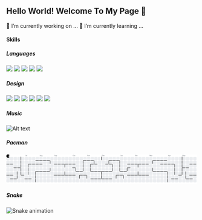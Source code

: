 ## Hello World!  Welcome To My Page 👋

<!--
**erwineka05/erwineka05** is a ✨ _special_ ✨ repository because its `README.md` (this file) appears on your GitHub profile.

Here are some ideas to get you started:

- 🔭 I’m currently working on ...
- 🌱 I’m currently learning ...
- 👯 I’m looking to collaborate on ...
- 🤔 I’m looking for help with ...
- 💬 Ask me about ...
- 📫 How to reach me: ...
- 😄 Pronouns: ...
- ⚡ Fun fact: ...
-->
🔭 I’m currently working on ...
🌱 I’m currently learning ...
####  Skills
##### Languages
<img src="https://img.shields.io/badge/JavaScript-323330?style=for-the-badge&logo=javascript&logoColor=F7DF1E" />
<img src="https://img.shields.io/badge/HTML5-E34F26?style=for-the-badge&logo=html5&logoColor=white" />
<img src="https://img.shields.io/badge/CSS3-1572B6?style=for-the-badge&logo=css3&logoColor=white" />
<img src="https://img.shields.io/badge/Python-FFD43B?style=for-the-badge&logo=python&logoColor=blue" />
<img src="https://img.shields.io/badge/PHP-777BB4?style=for-the-badge&logo=php&logoColor=white" />

##### Design
<img src="https://img.shields.io/badge/Adobe%20Illustrator-FF9A00?style=for-the-badge&logo=adobe%20illustrator&logoColor=white" />
<img src="https://img.shields.io/badge/blender-%23F5792A.svg?style=for-the-badge&logo=blender&logoColor=white" />
<img src="https://img.shields.io/badge/Figma-F24E1E?style=for-the-badge&logo=figma&logoColor=white
" />
<img src="https://img.shields.io/badge/Adobe%20Premiere%20Pro-9999FF?style=for-the-badge&logo=Adobe%20Premiere%20Pro&logoColor=white" />
<img src="https://img.shields.io/badge/Adobe%20Photoshop-31A8FF?style=for-the-badge&logo=Adobe%20Photoshop&logoColor=black" />
<img src="https://img.shields.io/badge/Canva-%2300C4CC.svg?&style=for-the-badge&logo=Canva&logoColor=white" />

##### Music
![Alt text](https://spotify-recently-played-readme.vercel.app/api?user=31bnbvwivtvd7aepjggwzre2hbse)

##### Pacman

<picture>
  <source media="(prefers-color-scheme: dark)" srcset="https://raw.githubusercontent.com/erwineka05/erwineka05/output/pacman-contribution-graph-dark.svg">
  <source media="(prefers-color-scheme: light)" srcset="https://raw.githubusercontent.com/erwineka05/erwineka05/output/pacman-contribution-graph.svg">
  <img alt="pacman contribution graph" src="https://raw.githubusercontent.com/erwineka05/erwineka05/output/pacman-contribution-graph.svg">
</picture>

##### Snake

<img src="https://raw.githubusercontent.com/erwineka05/erwineka05/output/snake.svg" alt="Snake animation" />

###


